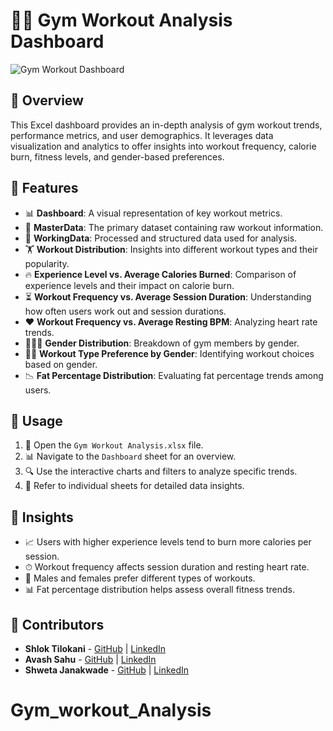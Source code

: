 # 🏋️‍♂️ Gym Workout Analysis Dashboard
![Gym Workout Dashboard](https://github.com/shloktilokani/Gym-Workout-Analysis/blob/main/Res/Recording%202025-02-26%20163006.gif)
## 📌 Overview

This Excel dashboard provides an in-depth analysis of gym workout trends, performance metrics, and user demographics. It leverages data visualization and analytics to offer insights into workout frequency, calorie burn, fitness levels, and gender-based preferences.

## 🚀 Features

- 📊 **Dashboard**: A visual representation of key workout metrics.
- 📂 **MasterData**: The primary dataset containing raw workout information.
- 🔄 **WorkingData**: Processed and structured data used for analysis.
- 🏋️ **Workout Distribution**: Insights into different workout types and their popularity.
- 🔥 **Experience Level vs. Average Calories Burned**: Comparison of experience levels and their impact on calorie burn.
- ⏳ **Workout Frequency vs. Average Session Duration**: Understanding how often users work out and session durations.
- ❤️ **Workout Frequency vs. Average Resting BPM**: Analyzing heart rate trends.
- 👨‍👩‍👧 **Gender Distribution**: Breakdown of gym members by gender.
- 🏃‍♂️ **Workout Type Preference by Gender**: Identifying workout choices based on gender.
- 📉 **Fat Percentage Distribution**: Evaluating fat percentage trends among users.

## 📖 Usage

1. 📂 Open the `Gym Workout Analysis.xlsx` file.
2. 📊 Navigate to the `Dashboard` sheet for an overview.
3. 🔍 Use the interactive charts and filters to analyze specific trends.
4. 📜 Refer to individual sheets for detailed data insights.

## 🔎 Insights

- 📈 Users with higher experience levels tend to burn more calories per session.
- ⏱ Workout frequency affects session duration and resting heart rate.
- 🚻 Males and females prefer different types of workouts.
- 📊 Fat percentage distribution helps assess overall fitness trends.

## 🤝 Contributors

- **Shlok Tilokani** - [GitHub](https://github.com/shloktilokani) | [LinkedIn](https://www.linkedin.com/in/shloktilokani/)
- **Avash Sahu** - [GitHub](https://github.com/avashsahu) | [LinkedIn](https://www.linkedin.com/in/avashsahu/)
- **Shweta Janakwade** - [GitHub](https://github.com/108Shweta) | [LinkedIn](https://www.linkedin.com/in/shweta-janakwade-a3698b236/)

# Gym_workout_Analysis

